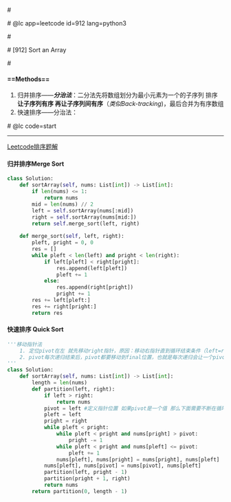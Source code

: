 \#

\# @lc app=leetcode id=912 lang=python3

\#

\# [912] Sort an Array

\#

#### ==Methods==

1. 归并排序——***分治法***：二分法先将数组划分为最小元素为一个的子序列 排序 **让子序列有序 再让子序列间有序**（*类似Back-tracking*)，最后合并为有序数组
2. 快速排序——分治法：

\# @lc code=start

---

[Leetcode排序题解](https://leetcode-cn.com/problems/sort-an-array/solution/python-shi-xian-de-shi-da-jing-dian-pai-xu-suan-fa/)

#### 归并排序Merge Sort

```python
class Solution:
	def sortArray(self, nums: List[int]) -> List[int]:
        if len(nums) <= 1:
            return nums
        mid = len(nums) // 2
        left = self.sortArray(nums[:mid])
        right = self.sortArray(nums[mid:])
        return self.merge_sort(left, right)
    
    def merge_sort(self, left, right):
        pleft, pright = 0, 0
        res = []
        while pleft < len(left) and pright < len(right):
            if left[pleft] < right[pright]:
                res.append(left[pleft])
                pleft += 1
            else:
                res.append(right[pright])
                pright += 1
        res += left[pleft:]
        res += right[pright:]
        return res
```



#### 快速排序 Quick Sort

```python
'''移动指针法 
	1. 定位pivot在左 就先移动right指针，原因：移动右指针直到循环结束条件（left=right）时，当前的值肯定小于pivot，所以直接交换当前和pivot；但如果先移动left指针，循环结束条件下，不一定当前值就小于pivot，所以变换位置是错误的
	2. pivot每次递归结束后，pivot都要移动到final位置，也就是每次递归会让一个pivot放到它最终应有的位置上
'''
class Solution:
	def sortArray(self, nums: List[int]) -> List[int]:
        length = len(nums)
       	def partition(left, right):
            if left > right:
                return nums
            pivot = left #定义指针位置 如果pivot是一个值 那么下面需要不断在循环结束后覆盖新值才行
            pleft = left
            pright = right
            while pleft < pright:
                while pleft < pright and nums[pright] > pivot:
                    pright -= 1
                while pleft < pright and nums[pleft] <= pivot:
                    pleft += 1
            	nums[pleft], nums[pright] = nums[pright], nums[pleft]
            nums[pleft], nums[pivot] = nums[pivot], nums[pleft]
            partition(left, pright - 1)
            partition(pright + 1, right)
            return nums
        return partition(0, length - 1)
            
```





